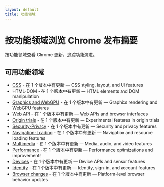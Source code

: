 ```yaml
---
layout: default
title: 功能领域
---
```


# 按功能领域浏览 Chrome 发布摘要

按功能领域查看 Chrome 更新，追踪功能演进。

## 可用功能领域

- [CSS](./css/) - 在 1 个版本中有更新 — CSS styling, layout, and UI features
- [HTML-DOM](./html-dom/) - 在 1 个版本中有更新 — HTML elements and DOM manipulation
- [Graphics and WebGPU](./graphics-webgpu/) - 在 1 个版本中有更新 — Graphics rendering and WebGPU features
- [Web API](./webapi/) - 在 1 个版本中有更新 — Web APIs and browser interfaces
- [Origin trials](./origin-trials/) - 在 1 个版本中有更新 — Experimental features in origin trials
- [Security-Privacy](./security-privacy/) - 在 1 个版本中有更新 — Security and privacy features
- [Navigation-Loading](./navigation-loading/) - 在 1 个版本中有更新 — Navigation and resource loading features
- [Multimedia](./multimedia/) - 在 1 个版本中有更新 — Media, audio, and video features
- [Performance](./performance/) - 在 1 个版本中有更新 — Performance optimizations and improvements
- [Devices](./devices/) - 在 1 个版本中有更新 — Device APIs and sensor features
- [Identity](./identity/) - 在 1 个版本中有更新 — Identity, sign-in, and account features
- [Browser changes](./browser-changes/) - 在 1 个版本中有更新 — Platform-level browser behavior updates
